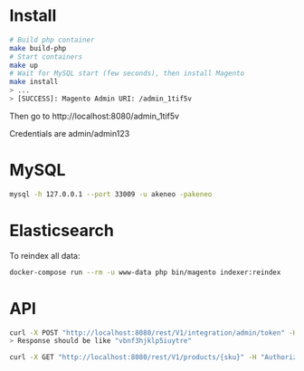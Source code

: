 # Install

```bash
# Build php container
make build-php
# Start containers
make up
# Wait for MySQL start (few seconds), then install Magento
make install
> ...
> [SUCCESS]: Magento Admin URI: /admin_1tif5v
```

Then go to http://localhost:8080/admin_1tif5v

Credentials are admin/admin123


# MySQL

```bash
mysql -h 127.0.0.1 --port 33009 -u akeneo -pakeneo
```

# Elasticsearch

To reindex all data:

```bash
docker-compose run --rm -u www-data php bin/magento indexer:reindex
```

# API

```bash
curl -X POST "http://localhost:8080/rest/V1/integration/admin/token" -H "Content-Type:application/json" -d '{"username":"admin", "password":"admin123"}'
> Response should be like "vbnf3hjklp5iuytre"

curl -X GET "http://localhost:8080/rest/V1/products/{sku}" -H "Authorization: Bearer vbnf3hjklp5iuytre"
```
